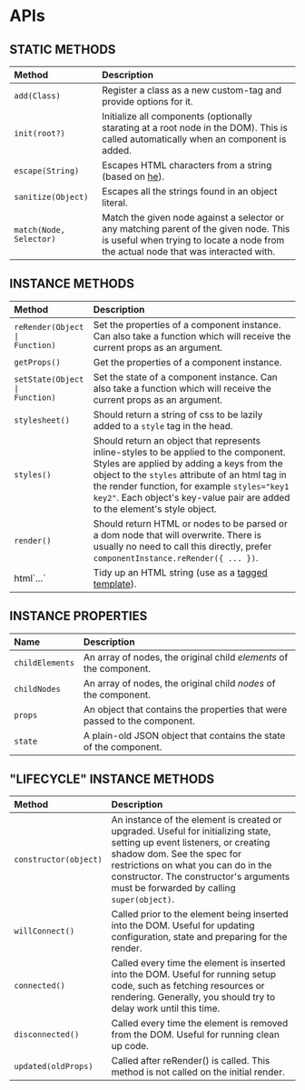 # APIs

## STATIC METHODS

| Method | Description |
| :--- | :--- |
| `add(Class)` | Register a class as a new custom-tag and provide options for it. |
| `init(root?)` | Initialize all components (optionally starating at a root node in the DOM). This is called automatically when an <App></App> component is added. |
| `escape(String)` | Escapes HTML characters from a string (based on [he][3]). |
| `sanitize(Object)` | Escapes all the strings found in an object literal. |
| `match(Node, Selector)` | Match the given node against a selector or any matching parent of the given node. This is useful when trying to locate a node from the actual node that was interacted with. |

## INSTANCE METHODS

| Method | Description |
| :--- | :--- |
| <code>reRender(Object &#124; Function)</code> | Set the properties of a component instance. Can also take a function which will receive the current props as an argument. |
| `getProps()` | Get the properties of a component instance. |
| <code>setState(Object &#124; Function)</code> | Set the state of a component instance. Can also take a function which will receive the current props as an argument. |
| `stylesheet()` | Should return a string of css to be lazily added to a `style` tag in the head. |
| `styles()` | Should return an object that represents inline-styles to be applied to the component. Styles are applied by adding a keys from the object to the `styles` attribute of an html tag in the render function, for example `styles="key1 key2"`. Each object's key-value pair are added to the element's style object. |
| `render()` | Should return HTML or nodes to be parsed or a dom node that will overwrite. There is usually no need to call this directly, prefer `componentInstance.reRender({ ... })`. |
| html\`...\` | Tidy up an HTML string (use as a [tagged template][2]). |

## INSTANCE PROPERTIES

| Name | Description |
| :--- | :--- |
| <code>childElements</code> | An array of nodes, the original child *elements* of the component. |
| <code>childNodes</code> | An array of nodes, the original child *nodes* of the component. |
| <code>props</code> | An object that contains the properties that were passed to the component. |
| <code>state</code> | A plain-old JSON object that contains the state of the component. |

## "LIFECYCLE" INSTANCE METHODS

| Method | Description |
| :--- | :--- |
| `constructor(object)` | An instance of the element is created or upgraded. Useful for initializing state, setting up event listeners, or creating shadow dom. See the spec for restrictions on what you can do in the constructor. The constructor's arguments must be forwarded by calling `super(object)`. |
| `willConnect()` | Called prior to the element being inserted into the DOM. Useful for updating configuration, state and preparing for the render. |
| `connected()` | Called every time the element is inserted into the DOM. Useful for running setup code, such as fetching resources or rendering. Generally, you should try to delay work until this time. |
| `disconnected()` | Called every time the element is removed from the DOM. Useful for running clean up code. |
| `updated(oldProps)` | Called after reRender() is called. This method is not called on the initial render. |

[1]:https://developers.google.com/web/fundamentals/web-components/customelements
[2]:https://developer.mozilla.org/en-US/docs/Web/JavaScript/Reference/Template_literals
[3]:https://github.com/mathiasbynens/he
